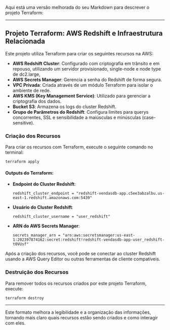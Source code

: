 Aqui está uma versão melhorada do seu Markdown para descrever o projeto Terraform:

---

## Projeto Terraform: AWS Redshift e Infraestrutura Relacionada

Este projeto utiliza Terraform para criar os seguintes recursos na AWS:

- **AWS Redshift Cluster**: Configurado com criptografia em trânsito e em repouso, utilizando um servidor provisionado, single-node e node type de dc2.large, 
- **AWS Secrets Manager**: Gerencia a senha do Redshift de forma segura.
- **VPC Privada**: Criada através de um módulo Terraform para isolar o ambiente de rede.
- **AWS KMS (Key Management Service)**: Utilizado para gerenciar a criptografia dos dados.
- **Bucket S3**: Armazena os logs do cluster Redshift.
- **Grupo de Parâmetros do Redshift**: Configura limites para querys concorrentes, SSL e sensibilidade a maiúsculas e minúsculas (case-sensitive).

### Criação dos Recursos

Para criar os recursos com Terraform, execute o seguinte comando no terminal:

```shell
terraform apply
```

#### Outputs do Terraform:

- **Endpoint do Cluster Redshift**:
  ```
  redshift_cluster_endpoint = "redshift-vendasdb-app.c5ee3abzalbu.us-east-1.redshift.amazonaws.com:5439"
  ```
- **Usuário do Cluster Redshift**:
  ```
  redshift_cluster_username = "user_redshift"
  ```
- **ARN do AWS Secrets Manager**:
  ```
  secrets_manager_arn = "arn:aws:secretsmanager:us-east-1:202397874162:secret:redshift!redshift-vendasdb-app-user_redshift-t0VUsf"
  ```

Após a criação dos recursos, você pode se conectar ao cluster Redshift usando a AWS Query Editor ou outras ferramentas de cliente compatíveis.

### Destruição dos Recursos

Para remover todos os recursos criados por este projeto Terraform, execute:

```shell
terraform destroy
```

---

Este formato melhora a legibilidade e a organização das informações, tornando mais claro quais recursos estão sendo criados e como interagir com eles.